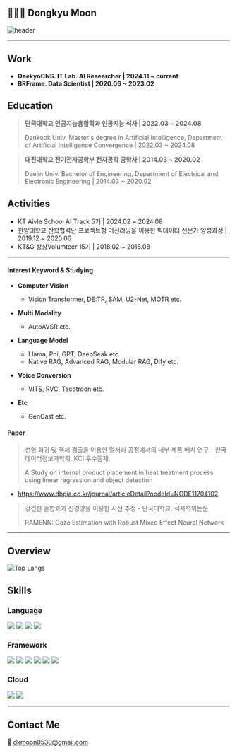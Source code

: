 ## 🧑🏻‍💻 Dongkyu Moon

![header](https://capsule-render.vercel.app/api?type=venom&color=auto&height=300&section=header&text=Moon%20Dongkyu&animation=fadeIn&fontSize=90)

---
## Work
- **DaekyoCNS. IT Lab. AI Researcher | 2024.11 ~ current**
- **BRFrame. Data Scientist | 2020.06 ~ 2023.02**

## Education
> **단국대학교 인공지능융합학과 인공지능 석사 | 2022.03 ~ 2024.08**
> 
> Dankook Univ. Master's degree in Artificial Intelligence, Department of Artificial Intelligence Convergence | 2022.03 ~ 2024.08

> **대진대학교 전기전자공학부 전자공학 공학사 | 2014.03 ~ 2020.02**
> 
> Daejin Univ. Bachelor of Engineering, Department of Electrical and Electronic Engineering | 2014.03 ~ 2020.02

## Activities
- KT Aivle School AI Track 5기 | 2024.02 ~ 2024.08
- 한양대학교 산학협력단 프로젝트형 머신러닝을 이용한 빅데이터 전문가 양성과정 | 2019.12 ~ 2020.06
- KT&G 상상Volumteer 15기 | 2018.02 ~ 2018.08

---

#### Interest Keyword & Studying
- **Computer Vision**
  - Vision Transformer, DE:TR, SAM, U2-Net, MOTR etc.

- **Multi Modality**
  - AutoAVSR etc.

- **Language Model**
  - Llama, Phi, GPT, DeepSeak etc.
  - Native RAG, Advanced RAG, Modular RAG, Dify etc.

- **Voice Conversion**
  - VITS, RVC, Tacotroon etc.

- **Etc**
  - GenCast etc.

#### Paper
> 선형 회귀 및 객체 검출을 이용한 열처리 공정에서의 내부 제품 배치 연구 - 한국데이터정보과학회. KCI 우수등재.
> 
> A Study on internal product placement in heat treatment process using linear regression and object detection
- https://www.dbpia.co.kr/journal/articleDetail?nodeId=NODE11704102

> 강건한 혼합효과 신경망을 이용한 시선 추정 - 단국대학교. 석사학위논문
>
> RAMENN: Gaze Estimation with Robust Mixed Effect Neural Network

---

## Overview

![Top Langs](https://github-readme-stats.vercel.app/api/top-langs/?username=dk-moon&layout=compact&theme=blue-green)

## Skills
### Language
<img src="https://img.shields.io/badge/Python-3776AB?style=for-the-badge&logo=python&logoColor=white"/> </t>
<img src="https://img.shields.io/badge/C%23-239120?style=for-the-badge&logo=c-sharp&logoColor=white"/>
<img src="https://img.shields.io/badge/C%2B%2B-00599C?style=for-the-badge&logo=c%2B%2B&logoColor=white"/>
<img src="https://img.shields.io/badge/Java-ED8B00?style=for-the-badge&logo=openjdk&logoColor=white"/>

### Framework
<img src="https://img.shields.io/badge/pytorch-EE4C2C?style=for-the-badge&logo=pytorch&logoColor=black"/> </t>
<img src="https://img.shields.io/badge/tensorflow-FF6F00?style=for-the-badge&logo=tensorflow&logoColor=black"/>
<img src="https://img.shields.io/badge/pandas-150458?style=for-the-badge&logo=pandas&logoColor=white"/>
<img src="https://img.shields.io/badge/Django-092E20?style=for-the-badge&logo=django&logoColor=white"/>
<img src="https://img.shields.io/badge/Spring-6DB33F?style=for-the-badge&logo=spring&logoColor=white"/>
<img src="https://img.shields.io/badge/Flask-000000?style=for-the-badge&logo=flask&logoColor=white"/>

### Cloud
<img src="https://img.shields.io/badge/Microsoft_Azure-0089D6?style=for-the-badge&logo=microsoft-azure&logoColor=white"/> </t>
<img src="https://img.shields.io/badge/Amazon_AWS-232F3E?style=for-the-badge&logo=amazon-aws&logoColor=white"/>

---
## Contact Me
📧 dkmoon0530@gmail.com
